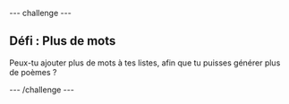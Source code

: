 \--- challenge \---

## Défi : Plus de mots

Peux-tu ajouter plus de mots à tes listes, afin que tu puisses générer plus de poèmes ?

\--- /challenge \---